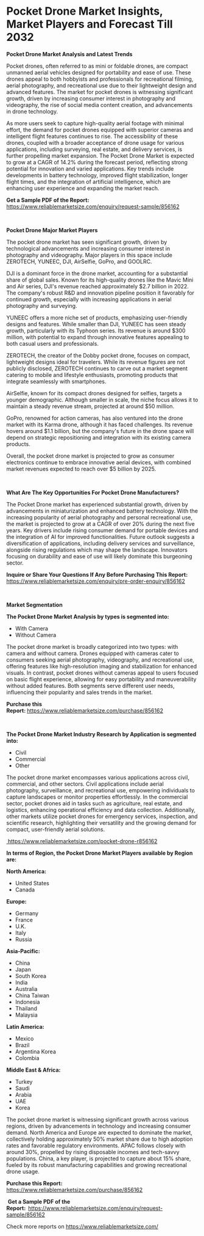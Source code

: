 <p><h1>Pocket Drone Market Insights, Market Players and Forecast Till 2032</h1></p><p><strong>Pocket Drone Market Analysis and Latest Trends</strong></p>
<p><p>Pocket drones, often referred to as mini or foldable drones, are compact unmanned aerial vehicles designed for portability and ease of use. These drones appeal to both hobbyists and professionals for recreational filming, aerial photography, and recreational use due to their lightweight design and advanced features. The market for pocket drones is witnessing significant growth, driven by increasing consumer interest in photography and videography, the rise of social media content creation, and advancements in drone technology.</p><p>As more users seek to capture high-quality aerial footage with minimal effort, the demand for pocket drones equipped with superior cameras and intelligent flight features continues to rise. The accessibility of these drones, coupled with a broader acceptance of drone usage for various applications, including surveying, real estate, and delivery services, is further propelling market expansion. The Pocket Drone Market is expected to grow at a CAGR of 14.2% during the forecast period, reflecting strong potential for innovation and varied applications. Key trends include developments in battery technology, improved flight stabilization, longer flight times, and the integration of artificial intelligence, which are enhancing user experience and expanding the market reach.</p></p>
<p><strong>Get a Sample PDF of the Report:&nbsp;</strong> <a href="https://www.reliablemarketsize.com/enquiry/request-sample/856162?utm_campaign=3544&utm_medium=2&utm_source=Github&utm_content=ia&utm_term=10042025&utm_id=pocket-drone">https://www.reliablemarketsize.com/enquiry/request-sample/856162</a></p>
<p>&nbsp;</p>
<p><strong>Pocket Drone Major Market Players</strong></p>
<p><p>The pocket drone market has seen significant growth, driven by technological advancements and increasing consumer interest in photography and videography. Major players in this space include ZEROTECH, YUNEEC, DJI, AirSelfie, GoPro, and GOOLRC.</p><p>DJI is a dominant force in the drone market, accounting for a substantial share of global sales. Known for its high-quality drones like the Mavic Mini and Air series, DJI's revenue reached approximately $2.7 billion in 2022. The company's robust R&D and innovation pipeline position it favorably for continued growth, especially with increasing applications in aerial photography and surveying.</p><p>YUNEEC offers a more niche set of products, emphasizing user-friendly designs and features. While smaller than DJI, YUNEEC has seen steady growth, particularly with its Typhoon series. Its revenue is around $300 million, with potential to expand through innovative features appealing to both casual users and professionals.</p><p>ZEROTECH, the creator of the Dobby pocket drone, focuses on compact, lightweight designs ideal for travelers. While its revenue figures are not publicly disclosed, ZEROTECH continues to carve out a market segment catering to mobile and lifestyle enthusiasts, promoting products that integrate seamlessly with smartphones.</p><p>AirSelfie, known for its compact drones designed for selfies, targets a younger demographic. Although smaller in scale, the niche focus allows it to maintain a steady revenue stream, projected at around $50 million.</p><p>GoPro, renowned for action cameras, has also ventured into the drone market with its Karma drone, although it has faced challenges. Its revenue hovers around $1.1 billion, but the company's future in the drone space will depend on strategic repositioning and integration with its existing camera products.</p><p>Overall, the pocket drone market is projected to grow as consumer electronics continue to embrace innovative aerial devices, with combined market revenues expected to reach over $5 billion by 2025.</p></p>
<p>&nbsp;</p>
<p><strong>What Are The Key Opportunities For Pocket Drone Manufacturers?</strong></p>
<p><p>The Pocket Drone market has experienced substantial growth, driven by advancements in miniaturization and enhanced battery technology. With the increasing popularity of aerial photography and personal recreational use, the market is projected to grow at a CAGR of over 20% during the next five years. Key drivers include rising consumer demand for portable devices and the integration of AI for improved functionalities. Future outlook suggests a diversification of applications, including delivery services and surveillance, alongside rising regulations which may shape the landscape. Innovators focusing on durability and ease of use will likely dominate this burgeoning sector.</p></p>
<p><strong>Inquire or Share Your Questions If Any Before Purchasing This Report:</strong> <a href="https://www.reliablemarketsize.com/enquiry/pre-order-enquiry/856162?utm_campaign=3544&utm_medium=2&utm_source=Github&utm_content=ia&utm_term=10042025&utm_id=pocket-drone">https://www.reliablemarketsize.com/enquiry/pre-order-enquiry/856162</a></p>
<p>&nbsp;</p>
<p><strong>Market Segmentation</strong></p>
<p><strong>The Pocket Drone Market Analysis by types is segmented into:</strong></p>
<p><ul><li>With Camera</li><li>Without Camera</li></ul></p>
<p><p>The pocket drone market is broadly categorized into two types: with camera and without camera. Drones equipped with cameras cater to consumers seeking aerial photography, videography, and recreational use, offering features like high-resolution imaging and stabilization for enhanced visuals. In contrast, pocket drones without cameras appeal to users focused on basic flight experience, allowing for easy portability and maneuverability without added features. Both segments serve different user needs, influencing their popularity and sales trends in the market.</p></p>
<p><strong>Purchase this Report:&nbsp;</strong><a href="https://www.reliablemarketsize.com/purchase/856162?utm_campaign=3544&utm_medium=2&utm_source=Github&utm_content=ia&utm_term=10042025&utm_id=pocket-drone">https://www.reliablemarketsize.com/purchase/856162</a></p>
<p>&nbsp;</p>
<p><strong>The Pocket Drone Market Industry Research by Application is segmented into:</strong></p>
<p><ul><li>Civil</li><li>Commercial</li><li>Other</li></ul></p>
<p><p>The pocket drone market encompasses various applications across civil, commercial, and other sectors. Civil applications include aerial photography, surveillance, and recreational use, empowering individuals to capture landscapes or monitor properties effortlessly. In the commercial sector, pocket drones aid in tasks such as agriculture, real estate, and logistics, enhancing operational efficiency and data collection. Additionally, other markets utilize pocket drones for emergency services, inspection, and scientific research, highlighting their versatility and the growing demand for compact, user-friendly aerial solutions.</p></p>
<p><a href="https://www.reliablemarketsize.com/pocket-drone-r856162?utm_campaign=3544&utm_medium=2&utm_source=Github&utm_content=ia&utm_term=10042025&utm_id=pocket-drone">&nbsp;https://www.reliablemarketsize.com/pocket-drone-r856162</a></p>
<p><strong>In terms of Region, the Pocket Drone Market Players available by Region are:</strong></p>
<p>
    <p> <strong> North America: </strong>
        <ul>
            <li>United States</li>
            <li>Canada</li>
        </ul>
        </p> 
    <p> <strong> Europe: </strong>
        <ul>
            <li>Germany</li>
            <li>France</li>
            <li>U.K.</li>
            <li>Italy</li>
            <li>Russia</li>
        </ul>
        </p> 
    <p> <strong> Asia-Pacific: </strong>
        <ul>
            <li>China</li>
            <li>Japan</li>
            <li>South Korea</li>
            <li>India</li>
            <li>Australia</li>
            <li>China Taiwan</li>
            <li>Indonesia</li>
            <li>Thailand</li>
            <li>Malaysia</li>
        </ul>
        </p> 
    <p> <strong> Latin America: </strong>
        <ul>
            <li>Mexico</li>
            <li>Brazil</li>
            <li>Argentina Korea</li>
            <li>Colombia</li>
        </ul>
        </p> 
    <p> <strong> Middle East & Africa: </strong>
        <ul>
            <li>Turkey</li>
            <li>Saudi</li>
            <li>Arabia</li>
            <li>UAE</li>
            <li>Korea</li>
        </ul>
    </p>
    </p>
<p><p>The pocket drone market is witnessing significant growth across various regions, driven by advancements in technology and increasing consumer demand. North America and Europe are expected to dominate the market, collectively holding approximately 50% market share due to high adoption rates and favorable regulatory environments. APAC follows closely with around 30%, propelled by rising disposable incomes and tech-savvy populations. China, a key player, is projected to capture about 15% share, fueled by its robust manufacturing capabilities and growing recreational drone usage.</p></p>
<p><strong>Purchase this Report: </strong><a href="https://www.reliablemarketsize.com/purchase/856162?utm_campaign=3544&utm_medium=2&utm_source=Github&utm_content=ia&utm_term=10042025&utm_id=pocket-drone">https://www.reliablemarketsize.com/purchase/856162</a></p>
<p>&nbsp;<strong>Get a Sample PDF of the Report:&nbsp;&nbsp;</strong><a href="https://www.reliablemarketsize.com/enquiry/request-sample/856162?utm_campaign=3544&utm_medium=2&utm_source=Github&utm_content=ia&utm_term=10042025&utm_id=pocket-drone">https://www.reliablemarketsize.com/enquiry/request-sample/856162</a></p>
<p><strong></strong></p>
<p>Check more reports on <a href="https://www.reliablemarketsize.com/?utm_campaign=3544&utm_medium=2&utm_source=Github&utm_content=ia&utm_term=10042025&utm_id=pocket-drone">https://www.reliablemarketsize.com/</a></p>